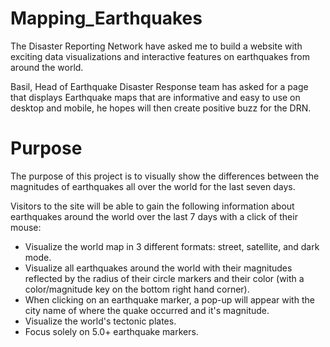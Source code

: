 # Mapping_Earthquakes

The Disaster Reporting Network have asked me to build a website with exciting data visualizations and interactive features on earthquakes from around the world. 

Basil, Head of Earthquake Disaster Response team has asked for a page that displays Earthquake maps that are informative and easy to use on desktop and mobile, he hopes will then create positive buzz for the DRN.

# Purpose
The purpose of this project is to visually show the differences between the magnitudes of earthquakes all over the world for the last seven days.

Visitors to the site will be able to gain the following information about earthquakes around the world over the last 7 days with a click of their mouse: 
  * Visualize the world map in 3 different formats: street, satellite, and dark mode. 
  * Visualize all earthquakes around the world with their magnitudes reflected by the radius of their circle markers and their color (with a color/magnitude key on     the bottom right hand corner).
  * When clicking on an earthquake marker, a pop-up will appear with the city name of where the quake occurred and it's magnitude. 
  * Visualize the world's tectonic plates. 
  * Focus solely on 5.0+ earthquake markers. 
